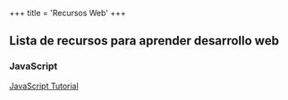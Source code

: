 +++
title = 'Recursos Web'
+++

## Lista de recursos para aprender desarrollo web

### JavaScript

[JavaScript Tutorial](https://www.javascripttutorial.net/) 
